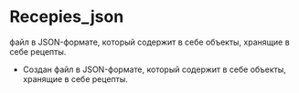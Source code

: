 # Recepies_json
 файл в JSON-формате, который содержит в себе объекты, хранящие в себе рецепты. 
 - Создан файл в JSON-формате, который содержит в себе объекты, хранящие в себе рецепты. 
